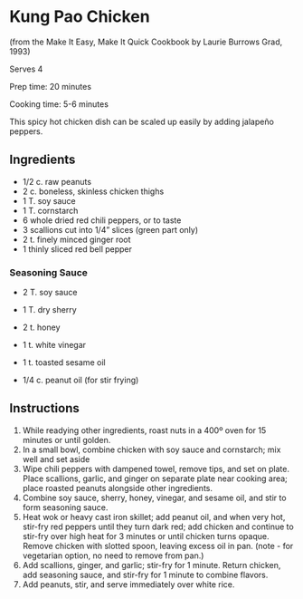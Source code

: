 Kung Pao Chicken
================

(from the Make It Easy, Make It Quick Cookbook by Laurie Burrows Grad, 1993)

Serves 4

Prep time: 20 minutes

Cooking time: 5-6 minutes

This spicy hot chicken dish can be scaled up easily by adding jalapeño peppers.

Ingredients
-----------

* 1/2 c. raw peanuts
* 2 c. boneless, skinless chicken thighs
* 1 T. soy sauce
* 1 T. cornstarch
* 6 whole dried red chili peppers, or to taste
* 3 scallions cut into 1/4” slices (green part only)
* 2 t. finely minced ginger root
* 1 thinly sliced red bell pepper

### Seasoning Sauce
* 2 T. soy sauce
* 1 T. dry sherry
* 2 t. honey
* 1 t. white vinegar
* 1 t. toasted sesame oil

* 1/4 c. peanut oil (for stir frying)

Instructions
------------

1. While readying other ingredients, roast nuts in a 400º oven for 15 minutes or until golden.
2. In a small bowl, combine chicken with soy sauce and cornstarch; mix well and set aside
3. Wipe chili peppers with dampened towel, remove tips, and set on plate. Place scallions, garlic, and ginger on separate plate near cooking area; place roasted peanuts alongside other ingredients.
4. Combine soy sauce, sherry, honey, vinegar, and sesame oil, and stir to form seasoning sauce.
5. Heat wok or heavy cast iron skillet; add peanut oil, and when very hot, stir-fry red peppers until they turn dark red; add chicken and continue to stir-fry over high heat for 3 minutes or until chicken turns opaque. Remove chicken with slotted spoon, leaving excess oil in pan. (note - for vegetarian option, no need to remove from pan.)
6. Add scallions, ginger, and garlic; stir-fry for 1 minute. Return chicken, add seasoning sauce, and stir-fry for 1 minute to combine flavors.
7. Add peanuts, stir, and serve immediately over white rice.
